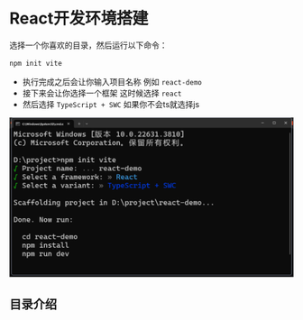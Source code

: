 # React开发环境搭建
选择一个你喜欢的目录，然后运行以下命令：

```sh
npm init vite
```
- 执行完成之后会让你输入项目名称 例如 `react-demo`
- 接下来会让你选择一个框架 这时候选择 `react`
- 然后选择 `TypeScript + SWC` 如果你不会ts就选择js

![alt text](./source/image.png)


## 目录介绍